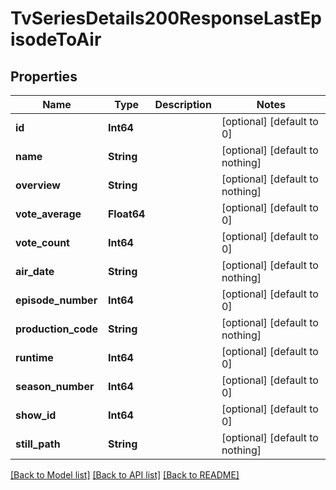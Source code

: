 # TvSeriesDetails200ResponseLastEpisodeToAir


## Properties
Name | Type | Description | Notes
------------ | ------------- | ------------- | -------------
**id** | **Int64** |  | [optional] [default to 0]
**name** | **String** |  | [optional] [default to nothing]
**overview** | **String** |  | [optional] [default to nothing]
**vote_average** | **Float64** |  | [optional] [default to 0]
**vote_count** | **Int64** |  | [optional] [default to 0]
**air_date** | **String** |  | [optional] [default to nothing]
**episode_number** | **Int64** |  | [optional] [default to 0]
**production_code** | **String** |  | [optional] [default to nothing]
**runtime** | **Int64** |  | [optional] [default to 0]
**season_number** | **Int64** |  | [optional] [default to 0]
**show_id** | **Int64** |  | [optional] [default to 0]
**still_path** | **String** |  | [optional] [default to nothing]


[[Back to Model list]](../README.md#models) [[Back to API list]](../README.md#api-endpoints) [[Back to README]](../README.md)


